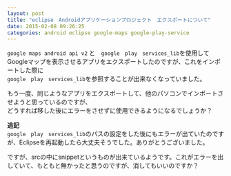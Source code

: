 ```yaml
---
layout: post
title: "eclipse　Androidアプリケーションプロジェクト　エクスポートについて"
date: 2015-02-08 09:26:25
categories: android eclipse google-maps google-play-service
---
```

<p><code>google maps android api v2</code> と　<code>google　play　services_lib</code>を使用して<br>
Googleマップを表示させるアプリをエクスポートしたのですが、これをインポートした際に<br>
<code>google　play　services_lib</code>を参照することが出来なくなっていました。</p>

<p>もう一度、同じようなアプリをエクスポートして、他のパソコンでインポートさせようと思っているのですが、<br>
どうすれば移した後にエラーをさせずに使用できるようになるでしょうか？</p>

<p><strong>追記</strong><br>
<code>google　play　services_lib</code>のパスの設定をした後にもエラーが出ていたのですが、Eclipseを再起動したら大丈夫そうでした。ありがとうございました。</p>

<p>ですが、srcの中にsnippetというものが出来ているようです。これがエラーを出していて、もともと無かったと思うのですが、消してもいいのですか？</p>
